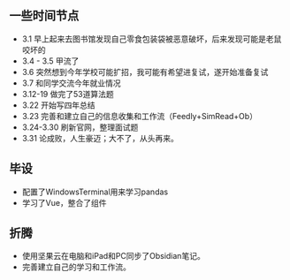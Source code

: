 ## 一些时间节点

- 3.1 早上起来去图书馆发现自己零食包装袋被恶意破坏，后来发现可能是老鼠咬坏的
- 3.4 - 3.5 甲流了
- 3.6 突然想到今年学校可能扩招，我可能有希望进复试，遂开始准备复试
- 3.7 和同学交流今年就业情况
- 3.12-19 做完了53道算法题
- 3.22 开始写四年总结
- 3.23 完善和建立自己的信息收集和工作流（Feedly+SimRead+Ob）
- 3.24-3.30 刷新官网，整理面试题
- 3.31 论成败，人生豪迈；大不了，从头再来。

## 毕设

- 配置了WindowsTerminal用来学习pandas
- 学习了Vue，整合了组件

## 折腾

- 使用坚果云在电脑和iPad和PC同步了Obsidian笔记。
- 完善建立自己的学习和工作流。
